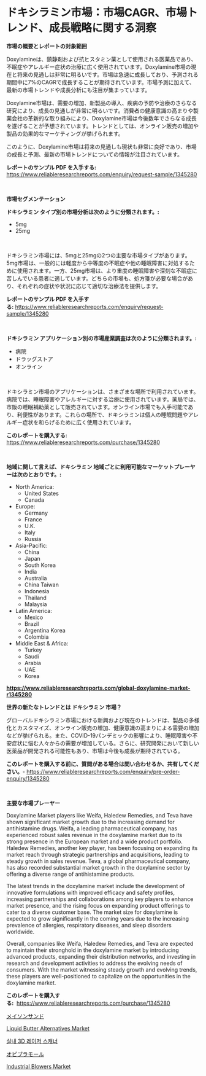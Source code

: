 <p><h1>ドキシラミン市場：市場CAGR、市場トレンド、成長戦略に関する洞察</h1></p><p><strong>市場の概要とレポートの対象範囲</strong></p>
<p><p>Doxylamineは、鎮静剤および抗ヒスタミン薬として使用される医薬品であり、不眠症やアレルギー症状の治療に広く使用されています。Doxylamine市場の現在と将来の見通しは非常に明るいです。市場は急速に成長しており、予測される期間中に7%のCAGRで成長することが期待されています。市場予測に加えて、最新の市場トレンドや成長分析にも注目が集まっています。</p><p>Doxylamine市場は、需要の増加、新製品の導入、疾病の予防や治療のさらなる研究により、成長の見通しが非常に明るいです。消費者の健康意識の高まりや製薬会社の革新的な取り組みにより、Doxylamine市場は今後数年でさらなる成長を遂げることが予想されています。トレンドとしては、オンライン販売の増加や製品の効果的なマーケティングが挙げられます。</p><p>このように、Doxylamine市場は将来の見通しも現状も非常に良好であり、市場の成長と予測、最新の市場トレンドについての情報が注目されています。</p></p>
<p><strong>レポートのサンプル PDF を入手する:</strong> <a href="https://www.reliableresearchreports.com/enquiry/request-sample/1345280">https://www.reliableresearchreports.com/enquiry/request-sample/1345280</a></p>
<p>&nbsp;</p>
<p><strong>市場セグメンテーション</strong></p>
<p><strong>ドキシラミン タイプ別の市場分析は次のように分類されます。:</strong></p>
<p><ul><li>5mg</li><li>25mg</li></ul></p>
<p>&nbsp;</p>
<p><p>ドキシラミン市場には、5mgと25mgの2つの主要な市場タイプがあります。5mg市場は、一般的には軽度から中等度の不眠症や他の睡眠障害に対処するために使用されます。一方、25mg市場は、より重度の睡眠障害や深刻な不眠症に苦しんでいる患者に適しています。どちらの市場も、処方箋が必要な場合があり、それぞれの症状や状況に応じて適切な治療法を提供します。</p></p>
<p><strong>レポートのサンプル PDF を入手する:</strong>&nbsp;<a href="https://www.reliableresearchreports.com/enquiry/request-sample/1345280">https://www.reliableresearchreports.com/enquiry/request-sample/1345280</a></p>
<p>&nbsp;</p>
<p><strong> ドキシラミン アプリケーション別の市場産業調査は次のように分類されます。:</strong></p>
<p><ul><li>病院</li><li>ドラッグストア</li><li>オンライン</li></ul></p>
<p>&nbsp;</p>
<p><p>ドキシラミン市場のアプリケーションは、さまざまな場所で利用されています。病院では、睡眠障害やアレルギーに対する治療に使用されています。薬局では、市販の睡眠補助薬として販売されています。オンライン市場でも入手可能であり、利便性があります。これらの場所で、ドキシラミンは個人の睡眠問題やアレルギー症状を和らげるために広く使用されています。</p></p>
<p><strong>このレポートを購入する:</strong>&nbsp; <a href="https://www.reliableresearchreports.com/purchase/1345280">https://www.reliableresearchreports.com/purchase/1345280</a></p>
<p>&nbsp;</p>
<p><strong>地域に関して言えば、ドキシラミン 地域ごとに利用可能なマーケットプレーヤーは次のとおりです。:</strong></p>
<p><ul>
    <li>
        North America:
        <ul>
            <li>United States</li>
            <li>Canada</li>
        </ul>
    </li>
    <li>
        Europe:
        <ul>
            <li>Germany</li>
            <li>France</li>
            <li>U.K.</li>
            <li>Italy</li>
            <li>Russia</li>
        </ul>
    </li>
    <li>
        Asia-Pacific:
        <ul>
            <li>China</li>
            <li>Japan</li>
            <li>South Korea</li>
            <li>India</li>
            <li>Australia</li>
            <li>China Taiwan</li>
            <li>Indonesia</li>
            <li>Thailand</li>
            <li>Malaysia</li>
        </ul>
    </li>
    <li>
        Latin America:
        <ul>
            <li>Mexico</li>
            <li>Brazil</li>
            <li>Argentina Korea</li>
            <li>Colombia</li>
        </ul>
    </li>
    <li>
        Middle East & Africa:
        <ul>
            <li>Turkey</li>
            <li>Saudi</li>
            <li>Arabia</li>
            <li>UAE</li>
            <li>Korea</li>
        </ul>
    </li>
    </ul></p>
<p><strong><a href="https://www.reliableresearchreports.com/global-doxylamine-market-r1345280">https://www.reliableresearchreports.com/global-doxylamine-market-r1345280</a></strong>&nbsp;</p>
<p><strong>世界の新たなトレンドとは ドキシラミン 市場？</strong></p>
<p><p>グローバルドキシラミン市場における新興および現在のトレンドは、製品の多様化とカスタマイズ、オンライン販売の増加、健康意識の高まりによる需要の増加などが挙げられる。また、COVID-19パンデミックの影響により、睡眠障害や不安症状に悩む人々からの需要が増加している。さらに、研究開発において新しい医薬品が開発される可能性もあり、市場は今後も成長が期待されている。</p></p>
<p><strong>このレポートを購入する前に、質問がある場合は問い合わせるか、共有してください。</strong>- <a href="https://www.reliableresearchreports.com/enquiry/pre-order-enquiry/1345280">https://www.reliableresearchreports.com/enquiry/pre-order-enquiry/1345280</a></p>
<p>&nbsp;</p>
<p><strong>主要な市場プレーヤー</strong></p>
<p><p>Doxylamine Market players like Weifa, Haledew Remedies, and Teva have shown significant market growth due to the increasing demand for antihistamine drugs. Weifa, a leading pharmaceutical company, has experienced robust sales revenue in the doxylamine market due to its strong presence in the European market and a wide product portfolio. Haledew Remedies, another key player, has been focusing on expanding its market reach through strategic partnerships and acquisitions, leading to steady growth in sales revenue. Teva, a global pharmaceutical company, has also recorded substantial market growth in the doxylamine sector by offering a diverse range of antihistamine products.</p><p>The latest trends in the doxylamine market include the development of innovative formulations with improved efficacy and safety profiles, increasing partnerships and collaborations among key players to enhance market presence, and the rising focus on expanding product offerings to cater to a diverse customer base. The market size for doxylamine is expected to grow significantly in the coming years due to the increasing prevalence of allergies, respiratory diseases, and sleep disorders worldwide.</p><p>Overall, companies like Weifa, Haledew Remedies, and Teva are expected to maintain their stronghold in the doxylamine market by introducing advanced products, expanding their distribution networks, and investing in research and development activities to address the evolving needs of consumers. With the market witnessing steady growth and evolving trends, these players are well-positioned to capitalize on the opportunities in the doxylamine market.</p></p>
<p><strong>このレポートを購入する:</strong>&nbsp;&nbsp;<a href="https://www.reliableresearchreports.com/purchase/1345280">https://www.reliableresearchreports.com/purchase/1345280</a></p>
<p><p><a href="https://medium.com/@josephmiller1959/%E3%83%A1%E3%82%A4%E3%82%BD%E3%83%B3%E3%82%B5%E3%83%B3%E3%83%89%E5%B8%82%E5%A0%B4%E3%81%AE%E8%A6%8F%E6%A8%A1%E3%81%A8%E5%B8%82%E5%A0%B4%E5%8B%95%E5%90%91-%E5%AE%8C%E5%85%A8%E3%81%AA%E6%A5%AD%E7%95%8C%E6%A6%82%E8%A6%81-2024%E5%B9%B4%E3%81%8B%E3%82%892031%E5%B9%B4-9fd068c86427">メイソンサンド</a></p><p><a href="https://github.com/julyju69/Market-Research-Report-List-2/blob/main/liquid-butter-alternatives-market.md">Liquid Butter Alternatives Market</a></p><p><a href="https://github.com/sougarounis/Market-Research-Report-List-3/blob/main/546314018403.md">실내 3D 레이저 스캐너</a></p><p><a href="https://github.com/AaronVargas43/Market-Research-Report-List-1/blob/main/533179620163.md">オピプラモール</a></p><p><a href="https://view.publitas.com/reportprime-1/industrial-blowers-market-offer-valuable-insights-into-market-size-market-share-market-trends-and-projections-spanning-from-2024-to-2031/">Industrial Blowers Market</a></p></p>